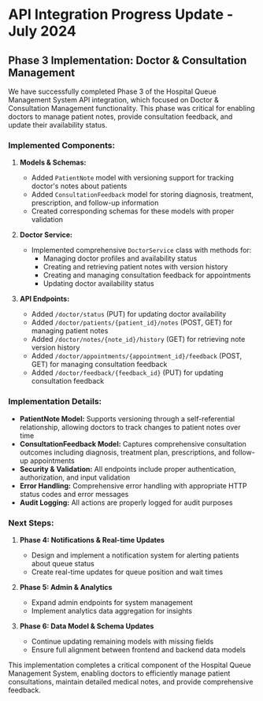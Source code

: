 # API Integration Progress Update - July 2024

## Phase 3 Implementation: Doctor & Consultation Management

We have successfully completed Phase 3 of the Hospital Queue Management System API integration, which focused on Doctor & Consultation Management functionality. This phase was critical for enabling doctors to manage patient notes, provide consultation feedback, and update their availability status.

### Implemented Components:

1. **Models & Schemas:**
   - Added `PatientNote` model with versioning support for tracking doctor's notes about patients
   - Added `ConsultationFeedback` model for storing diagnosis, treatment, prescription, and follow-up information
   - Created corresponding schemas for these models with proper validation

2. **Doctor Service:**
   - Implemented comprehensive `DoctorService` class with methods for:
     - Managing doctor profiles and availability status
     - Creating and retrieving patient notes with version history
     - Creating and managing consultation feedback for appointments
     - Updating doctor availability status

3. **API Endpoints:**
   - Added `/doctor/status` (PUT) for updating doctor availability
   - Added `/doctor/patients/{patient_id}/notes` (POST, GET) for managing patient notes
   - Added `/doctor/notes/{note_id}/history` (GET) for retrieving note version history
   - Added `/doctor/appointments/{appointment_id}/feedback` (POST, GET) for managing consultation feedback
   - Added `/doctor/feedback/{feedback_id}` (PUT) for updating consultation feedback

### Implementation Details:

- **PatientNote Model:** Supports versioning through a self-referential relationship, allowing doctors to track changes to patient notes over time
- **ConsultationFeedback Model:** Captures comprehensive consultation outcomes including diagnosis, treatment plan, prescriptions, and follow-up appointments
- **Security & Validation:** All endpoints include proper authentication, authorization, and input validation
- **Error Handling:** Comprehensive error handling with appropriate HTTP status codes and error messages
- **Audit Logging:** All actions are properly logged for audit purposes

### Next Steps:

1. **Phase 4: Notifications & Real-time Updates**
   - Design and implement a notification system for alerting patients about queue status
   - Create real-time updates for queue position and wait times

2. **Phase 5: Admin & Analytics**
   - Expand admin endpoints for system management
   - Implement analytics data aggregation for insights

3. **Phase 6: Data Model & Schema Updates**
   - Continue updating remaining models with missing fields
   - Ensure full alignment between frontend and backend data models

This implementation completes a critical component of the Hospital Queue Management System, enabling doctors to efficiently manage patient consultations, maintain detailed medical notes, and provide comprehensive feedback. 